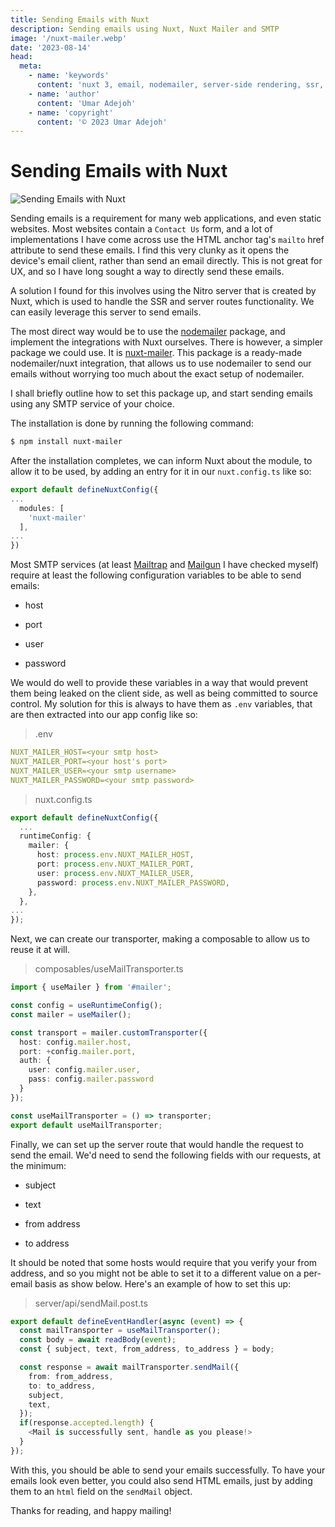 ```yaml
---
title: Sending Emails with Nuxt
description: Sending emails using Nuxt, Nuxt Mailer and SMTP
image: '/nuxt-mailer.webp'
date: '2023-08-14'
head:
  meta:
    - name: 'keywords'
      content: 'nuxt 3, email, nodemailer, server-side rendering, ssr, nitro, nuxt-mailer, nuxt mailer, smtp'
    - name: 'author'
      content: 'Umar Adejoh'
    - name: 'copyright'
      content: '© 2023 Umar Adejoh'
---
```


# Sending Emails with Nuxt
![Sending Emails with Nuxt](/nuxt-mailer.webp)

Sending emails is a requirement for many web applications, and even static websites. Most websites contain a `Contact Us` form, and a lot of implementations I have come across use the HTML anchor tag's `mailto` href attribute to send these emails. I find this very clunky as it opens the device's email client, rather than send an email directly. This is not great for UX, and so I have long sought a way to directly send these emails.

A solution I found for this involves using the Nitro server that is created by Nuxt, which is used to handle the SSR and server routes functionality. We can easily leverage this server to send emails.

The most direct way would be to use the [nodemailer](https://www.npmjs.com/package/nodemailer) package, and implement the integrations with Nuxt ourselves. There is however, a simpler package we could use. It is [nuxt-mailer](https://www.npmjs.com/package/nuxt-mailer). This package is a ready-made nodemailer/nuxt integration, that allows us to use nodemailer to send our emails without worrying too much about the exact setup of nodemailer.

I shall briefly outline how to set this package up, and start sending emails using any SMTP service of your choice.

The installation is done by running the following command:

```bash
$ npm install nuxt-mailer
```

After the installation completes, we can inform Nuxt about the module, to allow it to be used, by adding an entry for it in our `nuxt.config.ts` like so:

```ts
export default defineNuxtConfig({
...
  modules: [
    'nuxt-mailer'
  ],
...
})
```

Most SMTP services (at least [Mailtrap](https://mailtrap.io) and [Mailgun](https://app.mailgun.com) I have checked myself) require at least the following configuration variables to be able to send emails:

* host
    
* port
    
* user
    
* password
    

We would do well to provide these variables in a way that would prevent them being leaked on the client side, as well as being committed to source control. My solution for this is always to have them as `.env` variables, that are then extracted into our app config like so:

> .env

```yaml
NUXT_MAILER_HOST=<your smtp host>
NUXT_MAILER_PORT=<your host's port>
NUXT_MAILER_USER=<your smtp username>
NUXT_MAILER_PASSWORD=<your smtp password>
```

> nuxt.config.ts

```ts
export default defineNuxtConfig({
  ...
  runtimeConfig: {
    mailer: {
      host: process.env.NUXT_MAILER_HOST,
      port: process.env.NUXT_MAILER_PORT,
      user: process.env.NUXT_MAILER_USER,
      password: process.env.NUXT_MAILER_PASSWORD,
    },
  },
...
});
```

Next, we can create our transporter, making a composable to allow us to reuse it at will.

> composables/useMailTransporter.ts

```ts
import { useMailer } from '#mailer';

const config = useRuntimeConfig();
const mailer = useMailer();

const transport = mailer.customTransporter({
  host: config.mailer.host,
  port: +config.mailer.port,
  auth: {
    user: config.mailer.user,
    pass: config.mailer.password
  }
});

const useMailTransporter = () => transporter;
export default useMailTransporter;
```

Finally, we can set up the server route that would handle the request to send the email. We'd need to send the following fields with our requests, at the minimum:

* subject
    
* text
    
* from address
    
* to address
    

It should be noted that some hosts would require that you verify your from address, and so you might not be able to set it to a different value on a per-email basis as show below. Here's an example of how to set this up:

> server/api/sendMail.post.ts

```ts
export default defineEventHandler(async (event) => {
  const mailTransporter = useMailTransporter();
  const body = await readBody(event);
  const { subject, text, from_address, to_address } = body;

  const response = await mailTransporter.sendMail({
    from: from_address,
    to: to_address,
    subject,
    text,
  });
  if(response.accepted.length) {
    <Mail is successfully sent, handle as you please!>
  }
});
```

With this, you should be able to send your emails successfully. To have your emails look even better, you could also send HTML emails, just by adding them to an `html` field on the `sendMail` object.

Thanks for reading, and happy mailing!